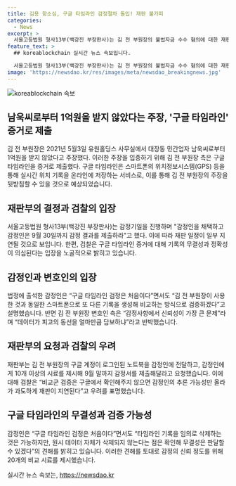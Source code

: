 ```yaml
---
title: 김용 항소심, 구글 타임라인 감정절차 돌입! 재판 불가피
categories:
  - News
excerpt: >
  서울고등법원 형사13부(백강진 부장판사)는 김 전 부원장의 불법자금 수수 혐의에 대한 재판을 진행 중이다. 김 전 부원장은 구글 타임라인을 알리바이로 제출하여 무죄를 주장하고 있는데, 이에 대한 감정 절차가 이뤄지기로 했다. 재판부는 감정 기일을 9월 30일까지 두고, 감정 결과를 제출하도록 요청했다. 이에 따라 재판일정이 다소 지연되는 상황이지만, 재판부는 지연이 큰 문제가 되지는 않을 것으로 밝혔다. 함께 구글 타임라인의 무결성과 신뢰성을 확인하기 위해 감정인과 검찰 간 의견 충돌이 예상되고 있다.
feature_text: >
  ## koreablockchain 실시간 뉴스 속보입니다.

  서울고등법원 형사13부(백강진 부장판사)는 김 전 부원장의 불법자금 수수 혐의에 대한 재판을 진행 중이다. 김 전 부원장은 구글 타임라인을 알리바이로 제출하여 무죄를 주장하고 있는데, 이에 대한 감정 절차가 이뤄지기로 했다. 재판부는 감정 기일을 9월 30일까지 두고, 감정 결과를 제출하도록 요청했다. 이에 따라 재판일정이 다소 지연되는 상황이지만, 재판부는 지연이 큰 문제가 되지는 않을 것으로 밝혔다. 함께 구글 타임라인의 무결성과 신뢰성을 확인하기 위해 감정인과 검찰 간 의견 충돌이 예상되고 있다.
image: 'https://newsdao.kr/res/images/meta/newsdao_breakingnews.jpg'
---
```


<p><img src="https://newsdao.kr/res/images/meta/newsdao_breakingnews.jpg" alt="koreablockchain 속보" /></p>

<h2 data-ke-size="size26">남욱씨로부터 1억원을 받지 않았다는 주장, '구글 타임라인' 증거로 제출</h2>

<p data-ke-size="size16">김 전 부원장은 2021년 5월3일 유원홀딩스 사무실에서 대장동 민간업자 남욱씨로부터 1억원을 받지 않았다고 주장했다. 이러한 주장을 입증하기 위해 김 전 부원장 측은 구글 타임라인을 증거로 제출했다. 구글 타임라인은 스마트폰의 위치정보시스템(GPS) 등을 통해 실시간 위치 기록을 온라인에 저장하는 서비스로, 이를 통해 김 전 부원장의 주장을 뒷받침할 수 있을 것으로 예상되었습니다.</p>

<h2 data-ke-size="size26">재판부의 결정과 검찰의 입장</h2>

<p data-ke-size="size16">서울고등법원 형사13부(백강진 부장판사)는 감정기일을 진행하며 "감정인을 채택하고 감정인은 9월 30일까지 감정 결과를 제출하라"고 했다. 이에 따라 재판 일정이 일부 지연될 것으로 보입니다. 한편, 검찰은 구글 타임라인 증거에 대해 기록의 무결성과 정확성이 의심된다는 입장을 노골적으로 밝히고 있습니다.</p>

<h2 data-ke-size="size26">감정인과 변호인의 입장</h2>

<p data-ke-size="size16">법정에 출석한 감정인은 “구글 타임라인 검정은 처음이다”면서도 “김 전 부원장이 사용한 것과 동일한 스마트폰으로 또 다른 기록을 생성해 비교하는 방식으로 검증하겠다”고 설명했습니다. 반면 김 전 부원장 변호인 측은 “감정사항에서 신뢰성이 가장 큰 문제”라며 “데이터가 피고의 동선을 얼마만큼 담보하냐”라고 반박했습니다.</p>

<h2 data-ke-size="size26">재판부의 요청과 검찰의 우려</h2>

<p data-ke-size="size16">재판부는 김 전 부원장의 구글 계정이 로그인된 노트북을 감정인에 전달하고, 감정인에게 10개 이상의 시료를 제시해 9월 말까지 감정서를 제출해달라고 요청했습니다. 이에 대해 검찰은 “비교군 검증은 구글에서 확인해주지 않으면 감정인의 추론 가능성만 올라가 과도하게 재판이 지연된다”고 우려를 표명했습니다.</p>

<h2 data-ke-size="size26">구글 타임라인의 무결성과 검증 가능성</h2>

<p data-ke-size="size16">감정인은 “구글 타임라인 검정은 처음이다”면서도 “타임라인 기록을 임의로 삭제하는 것은 가능하지만, 원시 데이터 자체가 삭제되지 않는다는 점은 확인해 무결성은 판달할 수 있겠다”의 견해를 밝히고 있습니다. 이러한 견해를 토대로 감정의 신뢰 정도를 위해 20개의 비교 시료를 제시했습니다.</p>
실시간 뉴스 속보는, <a href="https://newsdao.kr" rel="dofollow">https://newsdao.kr</a>


